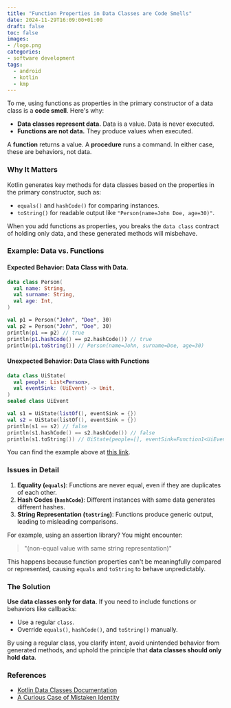 ```yaml
---
title: "Function Properties in Data Classes are Code Smells"
date: 2024-11-29T16:09:00+01:00
draft: false
toc: false
images:
- /logo.png
categories:
- software development
tags:
  - android
  - kotlin
  - kmp
---
```


To me, using functions as properties in the primary constructor of a data class is a **code smell**. Here's why:

- **Data classes represent data.** Data is a value. Data is never executed.
- **Functions are not data.** They produce values when executed.

A **function** returns a value. A **procedure** runs a command. In either case, these are behaviors, not data.  

### Why It Matters

Kotlin generates key methods for data classes based on the properties in the primary constructor, such as:

- `equals()` and `hashCode()` for comparing instances.
- `toString()` for readable output like `"Person(name=John Doe, age=30)"`.

When you add functions as properties, you breaks the `data class` contract of holding only data, and these generated methods will misbehave.

### Example: Data vs. Functions

#### Expected Behavior: Data Class with Data.

```kotlin
data class Person(
  val name: String,
  val surname: String,
  val age: Int,
)

val p1 = Person("John", "Doe", 30)
val p2 = Person("John", "Doe", 30)
println(p1 == p2) // true
println(p1.hashCode() == p2.hashCode()) // true
println(p1.toString()) // Person(name=John, surname=Doe, age=30)
```

#### Unexpected Behavior: Data Class with Functions

```kotlin
data class UiState(
  val people: List<Person>,
  val eventSink: (UiEvent) -> Unit,
)
sealed class UiEvent

val s1 = UiState(listOf(), eventSink = {})
val s2 = UiState(listOf(), eventSink = {})
println(s1 == s2) // false
println(s1.hashCode() == s2.hashCode()) // false
println(s1.toString()) // UiState(people=[], eventSink=Function1<UiEvent, kotlin.Unit>)
```

You can find the example above at [this link](https://pl.kotl.in/pZmKMjxCy).

### Issues in Detail

1. **Equality (`equals`)**: Functions are never equal, even if they are duplicates of each other. 
2. **Hash Codes (`hashCode`)**: Different instances with same data generates different hashes.
3. **String Representation (`toString`)**: Functions produce generic output, leading to misleading comparisons.

For example, using an assertion library? You might encounter:

> "(non-equal value with same string representation)"

This happens because function properties can't be meaningfully compared or represented, causing `equals` and `toString` to behave unpredictably.

### The Solution

**Use data classes only for data.** If you need to include functions or behaviors like callbacks:

- Use a regular `class`.
- Override `equals()`, `hashCode()`, and `toString()` manually.

By using a regular class, you clarify intent, avoid unintended behavior from generated methods, and uphold the principle that **data classes should only hold data**.

### References

- [Kotlin Data Classes Documentation](https://kotlinlang.org/docs/data-classes.html)
- [A Curious Case of Mistaken Identity](https://blog.mmckenna.me/a-curious-case-of-mistaken-identity)
